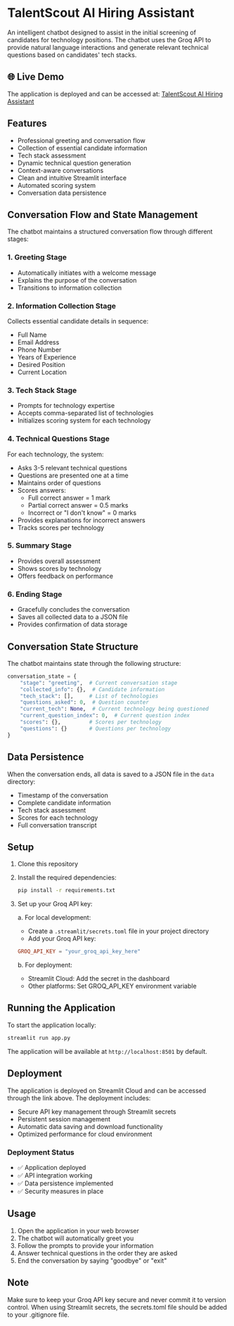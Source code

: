 # TalentScout AI Hiring Assistant

An intelligent chatbot designed to assist in the initial screening of candidates for technology positions. The chatbot uses the Groq API to provide natural language interactions and generate relevant technical questions based on candidates' tech stacks.

## 🌐 Live Demo

The application is deployed and can be accessed at: [TalentScout AI Hiring Assistant](https://pg-agi-shreeyans.streamlit.app/)

## Features

- Professional greeting and conversation flow
- Collection of essential candidate information
- Tech stack assessment
- Dynamic technical question generation
- Context-aware conversations
- Clean and intuitive Streamlit interface
- Automated scoring system
- Conversation data persistence

## Conversation Flow and State Management

The chatbot maintains a structured conversation flow through different stages:

### 1. Greeting Stage
- Automatically initiates with a welcome message
- Explains the purpose of the conversation
- Transitions to information collection

### 2. Information Collection Stage
Collects essential candidate details in sequence:
- Full Name
- Email Address
- Phone Number
- Years of Experience
- Desired Position
- Current Location

### 3. Tech Stack Stage
- Prompts for technology expertise
- Accepts comma-separated list of technologies
- Initializes scoring system for each technology

### 4. Technical Questions Stage
For each technology, the system:
- Asks 3-5 relevant technical questions
- Questions are presented one at a time
- Maintains order of questions
- Scores answers:
  - Full correct answer = 1 mark
  - Partial correct answer = 0.5 marks
  - Incorrect or "I don't know" = 0 marks
- Provides explanations for incorrect answers
- Tracks scores per technology

### 5. Summary Stage
- Provides overall assessment
- Shows scores by technology
- Offers feedback on performance

### 6. Ending Stage
- Gracefully concludes the conversation
- Saves all collected data to a JSON file
- Provides confirmation of data storage

## Conversation State Structure

The chatbot maintains state through the following structure:
```python
conversation_state = {
    "stage": "greeting",  # Current conversation stage
    "collected_info": {},  # Candidate information
    "tech_stack": [],     # List of technologies
    "questions_asked": 0,  # Question counter
    "current_tech": None,  # Current technology being questioned
    "current_question_index": 0,  # Current question index
    "scores": {},         # Scores per technology
    "questions": {}       # Questions per technology
}
```

## Data Persistence

When the conversation ends, all data is saved to a JSON file in the `data` directory:
- Timestamp of the conversation
- Complete candidate information
- Tech stack assessment
- Scores for each technology
- Full conversation transcript

## Setup

1. Clone this repository
2. Install the required dependencies:
   ```bash
   pip install -r requirements.txt
   ```
3. Set up your Groq API key:

   a. For local development:
   - Create a `.streamlit/secrets.toml` file in your project directory
   - Add your Groq API key:
   ```toml
   GROQ_API_KEY = "your_groq_api_key_here"
   ```

   b. For deployment:
   - Streamlit Cloud: Add the secret in the dashboard
   - Other platforms: Set GROQ_API_KEY environment variable

## Running the Application

To start the application locally:
```bash
streamlit run app.py
```

The application will be available at `http://localhost:8501` by default.

## Deployment

The application is deployed on Streamlit Cloud and can be accessed through the link above. The deployment includes:

- Secure API key management through Streamlit secrets
- Persistent session management
- Automatic data saving and download functionality
- Optimized performance for cloud environment

### Deployment Status

- ✅ Application deployed
- ✅ API integration working
- ✅ Data persistence implemented
- ✅ Security measures in place

## Usage

1. Open the application in your web browser
2. The chatbot will automatically greet you
3. Follow the prompts to provide your information
4. Answer technical questions in the order they are asked
5. End the conversation by saying "goodbye" or "exit"

## Note

Make sure to keep your Groq API key secure and never commit it to version control. When using Streamlit secrets, the secrets.toml file should be added to your .gitignore file. 